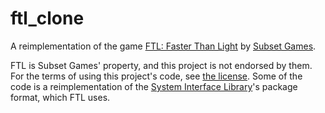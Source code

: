# ftl_clone
A reimplementation of the game [FTL: Faster Than Light](https://subsetgames.com/ftl.html) by [Subset Games](https://subsetgames.com).

FTL is Subset Games' property, and this project is not endorsed by them. For the terms of using this project's code, see [the license](LICENSE). Some of the code is a reimplementation of the [System Interface Library](http://achurch.org/SIL/)'s package format, which FTL uses.

